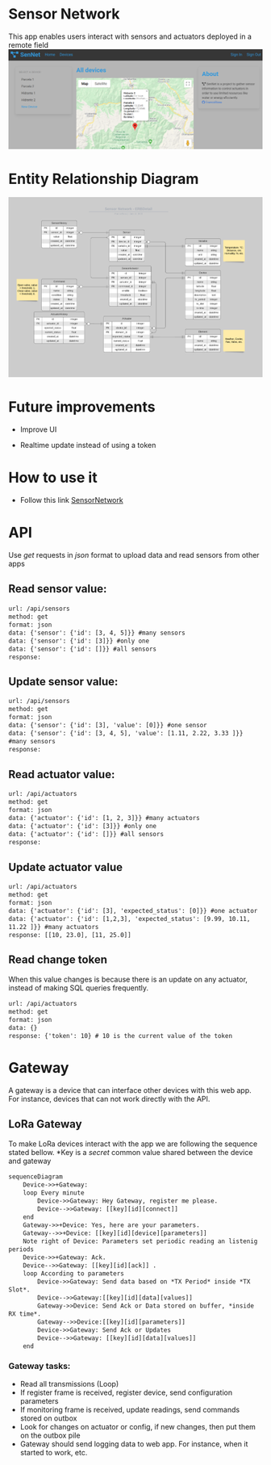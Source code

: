 # Sensor Network

This app enables users interact with sensors and actuators deployed in a remote field
![Screenshot](./docs/screenshot.png)

# Entity Relationship Diagram 

![Entity Relationship diagram](./docs/erd.png)

# Future improvements

* Improve UI

* Realtime update instead of using a token

# How to use it

* Follow this link [SensorNetwork](https://sensor-network-lora.herokuapp.com)

# API

Use *get* requests in *json* format to upload data and read sensors from other apps 

## Read sensor value:
```
url: /api/sensors
method: get
format: json
data: {'sensor': {'id': [3, 4, 5]}} #many sensors
data: {'sensor': {'id': [3]}} #only one
data: {'sensor': {'id': []}} #all sensors 
response:
```

## Update sensor value:
```
url: /api/sensors
method: get
format: json
data: {'sensor': {'id': [3], 'value': [0]}} #one sensor
data: {'sensor': {'id': [3, 4, 5], 'value': [1.11, 2.22, 3.33 ]}} #many sensors
response:
```

## Read actuator value:
```
url: /api/actuators
method: get
format: json
data: {'actuator': {'id': [1, 2, 3]}} #many actuators
data: {'actuator': {'id': [3]}} #only one
data: {'actuator': {'id': []}} #all sensors
response:
```

## Update actuator value
```
url: /api/actuators
method: get
format: json
data: {'actuator': {'id': [3], 'expected_status': [0]}} #one actuator
data: {'actuator': {'id': [1,2,3], 'expected_status': [9.99, 10.11, 11.22 ]}} #many actuators
response: [[10, 23.0], [11, 25.0]]
```

## Read change token
When this value changes is because there is an update on any actuator, instead of making SQL queries frequently.
```
url: /api/actuators
method: get
format: json
data: {}
response: {'token': 10} # 10 is the current value of the token
```
# Gateway
A gateway is a device that can interface other devices with this web app. For instance, devices that can not work directly with the API.

## LoRa Gateway
To make LoRa devices interact with the app we are following the sequence stated bellow. *Key is a _secret_ common value shared between the device and gateway
```mermaid
sequenceDiagram
    Device->>+Gateway: 
    loop Every minute
        Device->>Gateway: Hey Gateway, register me please.
        Device-->>Gateway: [[key][id][connect]]
    end
    Gateway->>+Device: Yes, here are your parameters.
    Gateway-->>+Device: [[key][id][device][parameters]]
    Note right of Device: Parameters set periodic reading an listenig periods
    Device->>+Gateway: Ack.
    Device-->>Gateway: [[key][id][ack]] .
    loop According to parameters
        Device->>Gateway: Send data based on *TX Period* inside *TX Slot*.
        Device-->>Gateway:[[key][id][data][values]]
        Gateway->>Device: Send Ack or Data stored on buffer, *inside RX time*. 
        Gateway-->>Device:[[key][id][parameters]]
        Device->>Gateway: Send Ack or Updates
        Device-->>Gateway: [[key][id][data][values]]
    end
```
### Gateway tasks:
* Read all transmissions (Loop)
* If register frame is received, register device, send configuration parameters
* If monitoring frame is received, update readings, send commands stored on outbox
* Look for changes on actuator or config, if new changes, then put them on the outbox pile
* Gateway should send logging data to web app. For instance, when it started to work, etc.